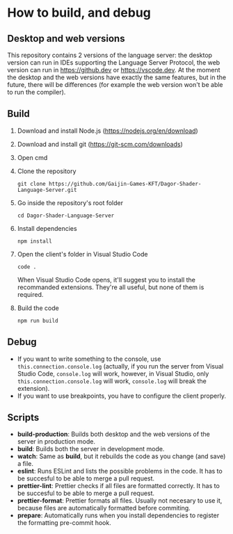 # How to build, and debug

## Desktop and web versions

This repository contains 2 versions of the language server: the desktop version can run in IDEs supporting the Language Server Protocol, the web version can run in https://github.dev or https://vscode.dev. At the moment the desktop and the web versions have exactly the same features, but in the future, there will be differences (for example the web version won't be able to run the compiler).

## Build

1. Download and install Node.js (<https://nodejs.org/en/download>)
2. Download and install git (<https://git-scm.com/downloads>)
3. Open cmd
4. Clone the repository

    ```
    git clone https://github.com/Gaijin-Games-KFT/Dagor-Shader-Language-Server.git
    ```

5. Go inside the repository's root folder

    ```
    cd Dagor-Shader-Language-Server
    ```

6. Install dependencies

    ```
    npm install
    ```

7. Open the client's folder in Visual Studio Code

    ```
    code .
    ```

    When Visual Studio Code opens, it'll suggest you to install the recommanded extensions. They're all useful, but none of them is required.

8. Build the code

    ```
    npm run build
    ```

## Debug

-   If you want to write something to the console, use `this.connection.console.log` (actually, if you run the server from Visual Studio Code, `console.log` will work, however, in Visual Studio, only `this.connection.console.log` will work, `console.log` will break the extension).
-   If you want to use breakpoints, you have to configure the client properly.

## Scripts

-   **build-production**: Builds both desktop and the web versions of the server in production mode.
-   **build**: Builds both the server in development mode.
-   **watch**: Same as **build**, but it rebuilds the code as you change (and save) a file.
-   **eslint**: Runs ESLint and lists the possible problems in the code. It has to be succesful to be able to merge a pull request.
-   **prettier-lint**: Prettier checks if all files are formatted correctly. It has to be succesful to be able to merge a pull request.
-   **prettier-format**: Prettier formats all files. Usually not necesary to use it, because files are automatically formatted before commiting.
-   **prepare**: Automatically runs when you install dependencies to register the formatting pre-commit hook.
